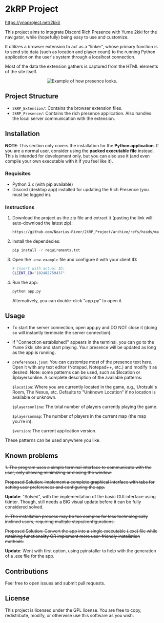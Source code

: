 # 2kRP Project

https://ynoproject.net/2kki/

This project aims to integrate Discord Rich Presence with Yume 2kki for the navigator, while (hopefully) being easy to use and customize.

It utilizes a browser extension to act as a "linker", whose primary function is to send site data (such as location and player count) to the running Python application on the user's system through a localhost connection.

Most of the data the extension gathers is captured from the HTML elements of the site itself.

<div align="center">
    <img src="https://github.com/Nearius-River/2kRP_Project/assets/49107257/d3bdd888-5fb3-43d9-9bba-56c5f0c266f7" alt="Example of how presence looks.">
</div>

## Project Structure

- `2kRP_Extension/`: Contains the browser extension files.
- `2kRP_Presence/`: Contains the rich presence application. Also handles the local server communication with the extension.

## Installation

**NOTE**: This section only covers the installation for the **Python application**. If you are a normal user, consider using the **packed executable file** instead. This is intended for development only, but you can also use it (and even compile your own executable with it if you feel like it).

### Requisites

- Python 3.x (with pip available)
- Discord (desktop app) installed for updating the Rich Presence (you must be logged in).

### Instructions

1. Download the project as the zip file and extract it (pasting the link will auto-download the latest zip):

    ```sh
    https://github.com/Nearius-River/2kRP_Project/archive/refs/heads/master.zip
    ```

2. Install the dependecies:

    ```sh
    pip install -r requirements.txt
    ```

3. Open the `.env.example` file and configure it with your client ID:

    ```sh
    # Insert with actual ID:
    CLIENT_ID="102482759437"
    ```

4. Run the app:

    ```sh
    python app.py
    ```

    Alternatively, you can double-click "app.py" to open it.

## Usage

- To start the server connection, open app.py and DO NOT close it (doing so will instantly terminate the server connection).
- If "Connection established!" appears in the terminal, you can go to the Yume 2kki site and start playing. Your presence will be updated as long as the app is running.
- `preferences.json`: You can customize most of the presence text here. Open it with any text editor (Notepad, Notepad++, etc.) and modify it as desired. Note: some patterns can be used, such as $location or $playersonline. A complete description of the available patterns:

    `$location`: Where you are currently located in the game, e.g., Urotsuki's Room, The Nexus, etc. Defaults to "Unknown Location" if no location is available or unknown.

    `$playersonline`: The total number of players currently playing the game.

    `$playersonmap`: The number of players in the current map (the map you're in).

    `$version`: The current application version.

These patterns can be used anywhere you like.

## Known problems

~~1. The program uses a simple terminal interface to communicate with the user, only allowing minimizing or closing the window.~~

~~Proposed Solution: Implement a complete graphical interface with tabs for setting user preferences and configuring the app.~~

**Update**: "Solved", with the implementation of the basic GUI interface using tkinter. Though, still needs a BIG visual update before it can be fully considered solved.

~~2. The installation process may be too complex for less technologically inclined users, requiring multiple steps/configurations.~~

~~Proposed Solution: Convert the app into a single executable (.exe) file while retaining functionality OR implement more user-friendly installation methods.~~

**Update**: Went with first option, using pyinstaller to help with the generation of a .exe file for the app.

## Contributions

Feel free to open issues and submit pull requests.

## License

This project is licensed under the GPL license. You are free to copy, redistribute, modify, or otherwise use this software as you wish.